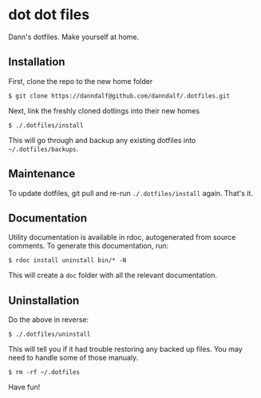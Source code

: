 dot dot files
=============

Dann's dotfiles.  Make yourself at home.

Installation
------------

First, clone the repo to the new home folder

	$ git clone https://danndalf@github.com/danndalf/.dotfiles.git

Next, link the freshly cloned dotlings into their new homes

	$ ./.dotfiles/install

This will go through and backup any existing dotfiles into `~/.dotfiles/backups`.

Maintenance
-----------

To update dotfiles, git pull and re-run `./.dotfiles/install` again.  That's it.

Documentation
-------------

Utility documentation is available in rdoc, autogenerated from source comments.  To generate this documentation, run:

	$ rdoc install uninstall bin/* -N

This will create a `doc` folder with all the relevant documentation.

Uninstallation
--------------

Do the above in reverse:

	$ ./.dotfiles/uninstall

This will tell you if it had trouble restoring any backed up files.  You may need to handle some of those manualy.

	$ rm -rf ~/.dotfiles

Have fun!
